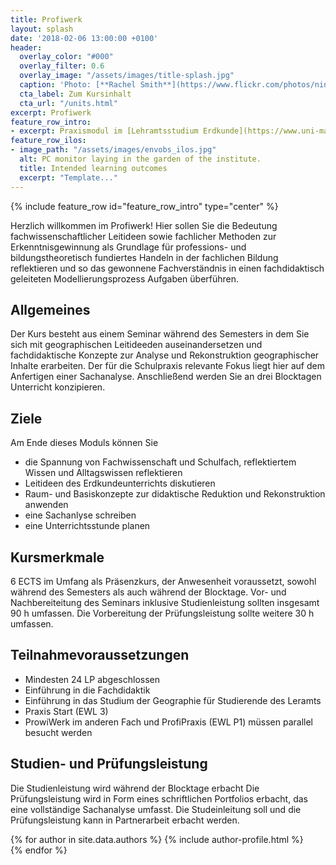```yaml
---
title: Profiwerk
layout: splash
date: '2018-02-06 13:00:00 +0100'
header:
  overlay_color: "#000"
  overlay_filter: 0.6
  overlay_image: "/assets/images/title-splash.jpg"
  caption: 'Photo: [**Rachel Smith**](https://www.flickr.com/photos/ninmah/)'
  cta_label: Zum Kursinhalt
  cta_url: "/units.html"
excerpt: Profiwerk
feature_row_intro:
- excerpt: Praxismodul im [Lehramtsstudium Erdkunde](https://www.uni-marburg.de/de/fb19/studium/studiengaenge/erdkunde-lehramt-gymnasium/herzlich-willkommen-beim-bachelor-geographie) an der Philipps Universität Marburg
feature_row_ilos:
- image_path: "/assets/images/envobs_ilos.jpg"
  alt: PC monitor laying in the garden of the institute.
  title: Intended learning outcomes
  excerpt: "Template..."
---
```


{% include feature_row id="feature_row_intro" type="center" %}

Herzlich willkommen im Profiwerk!
Hier sollen Sie die Bedeutung fachwissenschaftlicher Leitideen sowie fachlicher Methoden zur Erkenntnisgewinnung als Grundlage für professions- und bildungstheoretisch
fundiertes Handeln in der fachlichen Bildung reflektieren und so das gewonnene Fachverständnis in einen fachdidaktisch geleiteten Modellierungsprozess Aufgaben überführen. 


## Allgemeines 
Der Kurs besteht aus einem Seminar während des Semesters in dem Sie sich mit geographischen Leitideeden auseinandersetzen und fachdidaktische Konzepte zur Analyse und Rekonstruktion geographischer Inhalte erarbeiten. Der für die Schulpraxis relevante Fokus liegt hier auf dem Anfertigen einer Sachanalyse. 
Anschließend werden Sie an drei Blocktagen Unterricht konzipieren.

## Ziele
Am Ende dieses Moduls können Sie
* die Spannung von Fachwissenschaft und Schulfach, reflektiertem Wissen und Alltagswissen reflektieren
* Leitideen des Erdkundeunterrichts diskutieren
* Raum- und Basiskonzepte zur didaktische Reduktion und Rekonstruktion anwenden
* eine Sachanlyse schreiben
* eine Unterrichtsstunde planen

## Kursmerkmale
6 ECTS im Umfang als Präsenzkurs, der Anwesenheit voraussetzt, sowohl während des Semesters als auch während der Blocktage.
Vor- und Nachbereiteitung des Seminars inklusive Studienleistung sollten insgesamt 90 h umfassen.
Die Vorbereitung der Prüfungsleistung sollte weitere 30 h umfassen. 

## Teilnahmevoraussetzungen
* Mindesten 24 LP abgeschlossen
* Einführung in die Fachdidaktik
* Einführung in das Studium der Geographie für Studierende des Leramts
* Praxis Start (EWL 3)
* ProwiWerk im anderen Fach und ProfiPraxis (EWL P1) müssen parallel besucht werden

## Studien- und Prüfungsleistung
Die Studienleistung wird während der Blocktage erbacht
Die Prüfungsleistung wird in Form eines schriftlichen Portfolios erbacht, das eine vollständige Sachanalyse umfasst.
Die Studeinleitung soll und die Prüfungsleistung kann in Partnerarbeit erbacht werden.




{% for author in site.data.authors %} 
  {% include author-profile.html %}
 <br /> 
{% endfor %}
